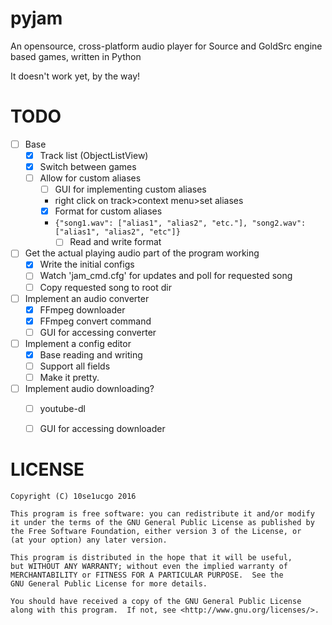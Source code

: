 # pyjam
An opensource, cross-platform audio player for Source and GoldSrc engine based games, written in Python

It doesn't work yet, by the way!

# TODO
- [ ] Base
  - [x] Track list (ObjectListView)
  - [x] Switch between games
  - [ ] Allow for custom aliases
    - [ ] GUI for implementing custom aliases 
    - right click on track>context menu>set aliases
    - [x] Format for custom aliases 
    - ```{"song1.wav": ["alias1", "alias2", "etc."], "song2.wav": ["alias1", "alias2", "etc"]}```
      - [ ] Read and write format
- [ ] Get the actual playing audio part of the program working
  - [x] Write the initial configs
  - [ ] Watch 'jam_cmd.cfg' for updates and poll for requested song
  - [ ] Copy requested song to root dir
- [ ] Implement an audio converter
  - [x] FFmpeg downloader
  - [x] FFmpeg convert command
  - [ ] GUI for accessing converter
- [ ] Implement a config editor
  - [x] Base reading and writing
  - [ ] Support all fields
  - [ ] Make it pretty.
- [ ] Implement audio downloading?
  - [ ] youtube-dl
  - [ ] GUI for accessing downloader


# LICENSE
```
Copyright (C) 10se1ucgo 2016

This program is free software: you can redistribute it and/or modify
it under the terms of the GNU General Public License as published by
the Free Software Foundation, either version 3 of the License, or
(at your option) any later version.

This program is distributed in the hope that it will be useful,
but WITHOUT ANY WARRANTY; without even the implied warranty of
MERCHANTABILITY or FITNESS FOR A PARTICULAR PURPOSE.  See the
GNU General Public License for more details.

You should have received a copy of the GNU General Public License
along with this program.  If not, see <http://www.gnu.org/licenses/>.
```
